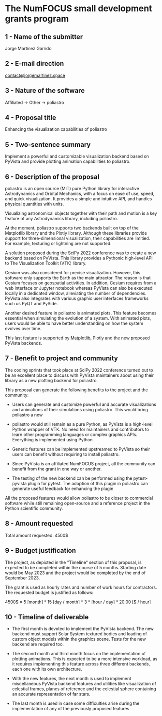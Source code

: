The NumFOCUS small development grants program
=============================================

1 - Name of the submitter
---------------------

Jorge Martínez Garrido


2 - E-mail direction
--------------------

contact@jorgemartinez.space


3 - Nature of the software
--------------------------

Affiliated -> Other -> poliastro


4 - Proposal title
------------------

Enhancing the visualization capabilities of poliastro


5 - Two-sentence summary
------------------------

Implement a powerful and customizable visualization backend based on PyVista and
provide plotting animation capabilities to poliastro.


6 - Description of the proposal
-------------------------------

poliastro is an open source (MIT) pure Python library for interactive
Astrodynamics and Orbital Mechanics, with a focus on ease of use, speed, and
quick visualization. It provides a simple and intuitive API, and handles
physical quantities with units.

Visualizing astronomical objects together with their path and motion is a key
feature of any Astrodynamics library, including poliastro.

At the moment, poliastro supports two backends built on top of the Matplotlib
library and the Plotly library. Although these libraries provide support for
three-dimensional visualization, their capabilities are limitied. For example,
texturing or lightning are not supported.

A solution proposed during the SciPy 2022 conference was to create a new backend
based on PyVista. This library provides a Pythonic high-level API to The
Visualization Toolkit (VTK) library.

Cesium was also considered for precise visualization. However, this software
only supports the Earth as the main attractor. The reason is that Cesium focuses
on geospatial activities. In addition, Cesium requires from a web interface or
Jupyter notebook whereas PyVista can also be executed locally in a dedicated
window, alleviating the number of dependencies. PyVista also integrates with
various graphic user interfaces frameworks such us PyQT and PySide.

Another desired feature in poliastro is animated plots. This feature becomes
essential when simulating the evolution of a system. With animated plots, users
would be able to have better understanding on how the system evolves over time.

This last feature is supported by Matplotlib, Plotly and the new proposed
PyVista backends.


7 - Benefit to project and community
-------------------------------------

The coding sprints that took place at SciPy 2022 conference turned out to be an
excellent place to discuss with PyVista maintainers about using their library as
a new plotting backend for poliastro.
 
This proposal can generate the following benefits to the project and the
community:

* Users can generate and customize powerful and accurate visualizations and
  animations of their simulations using poliastro. This would bring poliastro a
  new 

* poliastro would still remain as a pure Python, as PyVista is a high-level
  Python wrapper of VTK. No need for maintainers and contributors to learn other
  programming languages or complex graphics APIs. Everything is implemented
  using Python.

* Generic features can be implemented upstreamed to PyVista so their users can
  benefit without requiring to install poliastro.
  
* Since PyVista is an affiliated NumFOCUS project, all the community can benefit
  from the grant in one way or another.

* The testing of the new backend can be performed using the pytest-pyvista
  plugin for pytest. The adoption of this plugin in poliastro can generate
  useful feedback for enhancing the plugin.

All the proposed features would allow poliastro to be closer to commercial
software while still remaining open-source and a reference project in the Python
scientific community.


8 - Amount requested
--------------------

Total amount requested: 4500$


9 - Budget justification
------------------------

The project, as depicted in the "Timeline" section of this proposal, is expected
to be completed within the course of 5 months. Starting date would be May 2023
and the project would be completed by the end of September 2023.

The grant is used as hourly rates and number of work hours for contractors. The
requested budget is justified as follows:

4500$ = 5 [month] * 15 [day / month] *  3 * [hour / day] * 20.00 [$ / hour] 


10 - Timeline of deliverable
-----------------------------

* The first month is devoted to implement the PyVista backend. The new backend
  must support Solar System textured bodies and loading of custom object models
  within the graphics scene. Tests for the new backend are required too.

* The second month and third month focus on the implementation of plotting
  animations. This is expected to be a more intensive workload, as it requires
  implementing this feature across three different backends, each one with its
  own architecture.

* With the new features, the next month is used to implement miscellaneous
  PyVista backend features and utilities like visualization of celestial frames,
  planes of reference and the celestial sphere containing an accurate
  representation of far stars.

* The last month is used in case some difficulties arise during the
  implementation of any of the previously proposed features.
